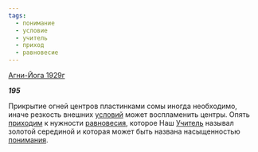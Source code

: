 ```yaml
---
tags:
  - понимание
  - условие
  - учитель
  - приход
  - равновесие
---
```

[Агни-Йога 1929г](https://127.0.0.1:4002/agni/1929)

___195___

Прикрытие огней центров пластинками сомы иногда необходимо, иначе резкость внешних [условий](../../../tags/#условие) может воспламенить центры. Опять [приходим](../../../tags/#приход) к нужности [равновесия](../../../tags/#равновесие), которое Наш [Учитель](../../../tags/#учитель) называл золотой серединой и которая может быть названа насыщенностью [понимания](../../../tags/#понимание).